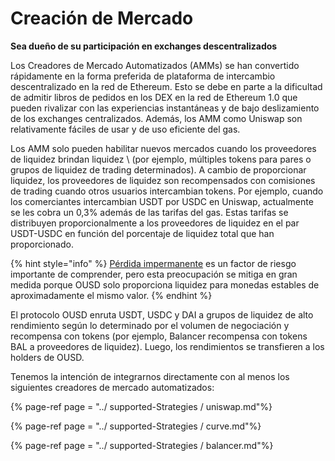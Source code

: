 # Creación de Mercado

**Sea dueño de su participación en exchanges descentralizados**

Los Creadores de Mercado Automatizados \(AMMs\) se han convertido rápidamente en la forma preferida de plataforma de intercambio descentralizado en la red de Ethereum. Esto se debe en parte a la dificultad de admitir libros de pedidos en los DEX en la red de Ethereum 1.0 que pueden rivalizar con las experiencias instantáneas y de bajo deslizamiento de los exchanges centralizados. Además, los AMM como Uniswap son relativamente fáciles de usar y de uso eficiente del gas.

Los AMM solo pueden habilitar nuevos mercados cuando los proveedores de liquidez brindan liquidez \ (por ejemplo, múltiples tokens para pares o grupos de liquidez de trading determinados\). A cambio de proporcionar liquidez, los proveedores de liquidez son recompensados con comisiones de trading cuando otros usuarios intercambian tokens. Por ejemplo, cuando los comerciantes intercambian USDT por USDC en Uniswap, actualmente se les cobra un 0,3% además de las tarifas del gas. Estas tarifas se distribuyen proporcionalmente a los proveedores de liquidez en el par USDT-USDC en función del porcentaje de liquidez total que han proporcionado.

{% hint style="info" %}
[Pérdida impermanente](https://medium.com/@pintail/uniswap-a-good-deal-for-liquidity-providers-104c0b6816f2) es un factor de riesgo importante de comprender, pero esta preocupación se mitiga en gran medida porque OUSD solo proporciona liquidez para monedas estables de aproximadamente el mismo valor.
{% endhint %}

El protocolo OUSD enruta USDT, USDC y DAI a grupos de liquidez de alto rendimiento según lo determinado por el volumen de negociación y recompensa con tokens \(por ejemplo, Balancer recompensa con tokens BAL a proveedores de liquidez\). Luego, los rendimientos se transfieren a los holders de OUSD.

Tenemos la intención de integrarnos directamente con al menos los siguientes creadores de mercado automatizados:

{% page-ref page = "../ supported-Strategies / uniswap.md"%}

{% page-ref page = "../ supported-Strategies / curve.md"%}

{% page-ref page = "../ supported-Strategies / balancer.md"%}





